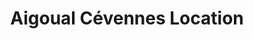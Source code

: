 ---
title: "Aigoual Cévennes Location"
url: /saint-julien-de-la-nef/aigoual-cevennes-location/
shop: outils
---